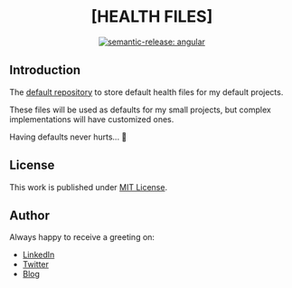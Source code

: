 <div align=center>

# [HEALTH FILES]

[![semantic-release: angular](https://img.shields.io/badge/semantic--release-angular-e10079?logo=semantic-release)](https://github.com/semantic-release/semantic-release)

</div>

## Introduction

The [default repository](https://docs.github.com/en/communities/setting-up-your-project-for-healthy-contributions/creating-a-default-community-health-file) to store default health files for my default projects.

These files will be used as defaults for my small projects, but complex implementations will have customized ones.

Having defaults never hurts... :nail_care:

## License

This work is published under [MIT License](./LICENSE).

## Author

Always happy to receive a greeting on:

- [LinkedIn](https://www.linkedin.com/in/cristian-marcelo-de-picciotto/) 
- [Twitter](https://twitter.com/___d3p1)
- [Blog](https://d3p1.dev/)

